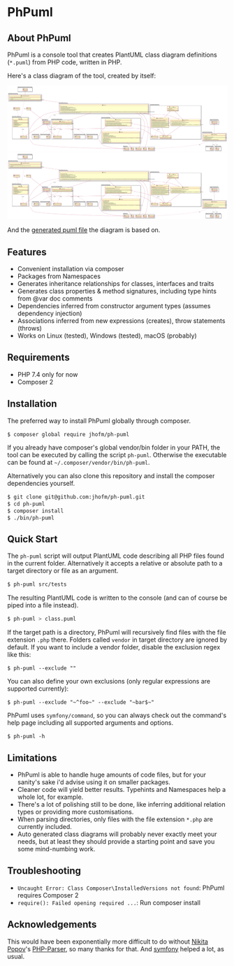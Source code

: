 # PhPuml

## About PhPuml

PhPuml is a console tool that creates PlantUML class diagram definitions (`*.puml`) from PHP code, written in PHP.

Here's a class diagram of the tool, created by itself:

![PhPuml class diagram](./doc/img/ph-puml.svg)
[<img src="./doc/img/ph-puml.svg" width="816">](./doc/img/ph-puml.svg)

And the [generated puml file](./doc/src/ph-puml.puml) the diagram is based on.

## Features

 * Convenient installation via composer
 * Packages from Namespaces
 * Generates inheritance relationships for classes, interfaces and traits
 * Generates class properties & method signatures, including type hints from @var doc comments
 * Dependencies inferred from constructor argument types (assumes dependency injection)
 * Associations inferred from new expressions (creates), throw statements (throws)   
 * Works on Linux (tested), Windows (tested), macOS (probably)

## Requirements

 * PHP 7.4 only for now
 * Composer 2

## Installation

The preferred way to install PhPuml globally through composer.

```console
$ composer global require jhofm/ph-puml
```

If you already have composer's global vendor/bin folder in your PATH, the tool can be executed by calling the script ```ph-puml```.
Otherwise the executable can be found at ``~/.composer/vendor/bin/ph-puml``.

Alternatively you can also clone this repository and install the composer dependencies yourself.

```console
$ git clone git@github.com:jhofm/ph-puml.git
$ cd ph-puml
$ composer install
$ ./bin/ph-puml
```  

## Quick Start

The `ph-puml` script will output PlantUML code describing all PHP files found in the current 
folder. Alternatively it accepts a relative or absolute path to a target directory or file as an argument.

```bash
$ ph-puml src/tests
```

The resulting PlantUML code is written to the console (and can of course be piped into a file instead).

```bash
$ ph-puml > class.puml
```

If the target path is a directory, PhPuml will recursively find files with the file extension ```.php``` there.
Folders called `vendor` in target directory are ignored by default. 
If you want to include a vendor folder, disable the exclusion regex like this:

```console
$ ph-puml --exclude ""
```

You can also define your own exclusions (only regular expressions are supported currently):
   
```console
$ ph-puml --exclude "~^foo~" --exclude "~bar$~"
```   
   
PhPuml uses `symfony/command`, so you can always check out the command's help page including all supported arguments and options.   

```console
$ ph-puml -h
```

## Limitations

* PhPuml is able to handle huge amounts of code files, but for your sanity's sake i'd advise using it on smaller packages.
* Cleaner code will yield better results. Typehints and Namespaces help a whole lot, for example.
* There's a lot of polishing still to be done, like inferring additional relation types or providing more customisations.
* When parsing directories, only files with the file extension ``*.php`` are currently included. 
* Auto generated class diagrams will probably never exactly meet your needs, but at least they should provide a starting point and save you some mind-numbing work.  

## Troubleshooting

* `Uncaught Error: Class Composer\InstalledVersions not found`: PhPuml requires Composer 2
* `require(): Failed opening required ...`: Run composer install 

## Acknowledgements

This would have been exponentially more difficult to do without [Nikita Popov](https://github.com/nikic)'s [PHP-Parser](https://github.com/nikic/PHP-Parser),
so many thanks for that. And [symfony](https://github.com/symfony) helped a lot, as usual.   
